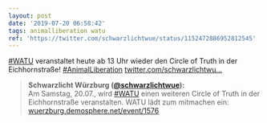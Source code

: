```yaml
---
layout: post
date: '2019-07-20 06:58:42'
tags: animalliberation watu
ref: 'https://twitter.com/schwarzlichtwue/status/1152472886952812545'
---
```

[#WATU](/t/watu) veranstaltet heute ab 13 Uhr wieder den Circle of Truth in der Eichhornstraße! [#AnimalLiberation](/t/animalliberation) [twitter.com/schwarzlichtwu…](https://twitter.com/schwarzlichtwue/status/1147590185330323457)
> <b>Schwarzlicht Würzburg ([@schwarzlichtwue](https://twitter.com/schwarzlichtwue)):</b>  
>Am Samstag, 20.07., wird [#WATU](/t/watu) einen weiteren Circle of Truth in der Eichhornstraße veranstalten. WATU lädt zum mitmachen ein: [wuerzburg.demosphere.net/event/1576](https://wuerzburg.demosphere.net/event/1576)  

